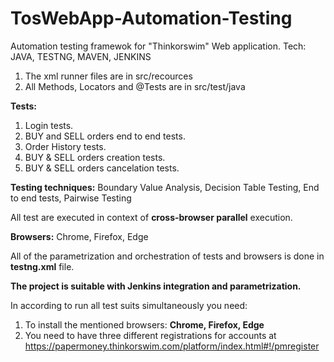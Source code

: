 # TosWebApp-Automation-Testing
Automation testing framewok for "Thinkorswim" Web application. Tech: JAVA, TESTNG, MAVEN, JENKINS

1. The xml runner files are in src/recources
2. All Methods, Locators and @Tests are in src/test/java

**Tests:**
1. Login tests.
2. BUY and SELL orders end to end tests.
3. Order History tests.
4. BUY & SELL orders creation tests.
5. BUY & SELL orders cancelation tests.

**Testing techniques:** Boundary Value Analysis, Decision Table Testing, End to end tests, Pairwise Testing

All test are executed in context of **cross-browser parallel** execution.

**Browsers:** Chrome, Firefox, Edge

All of the parametrization and orchestration of tests and browsers is done in **testng.xml** file.

**The project is suitable with **Jenkins** integration and parametrization.**

In according to run all test suits simultaneously you need: 
1. To install the mentioned browsers: **Chrome, Firefox, Edge**
2. You need to have three different registrations for accounts at https://papermoney.thinkorswim.com/platform/index.html#!/pmregister

